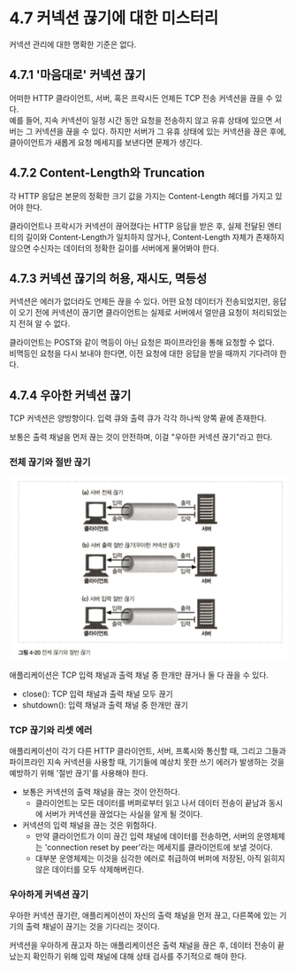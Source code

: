# 4.7 커넥션 끊기에 대한 미스터리

커넥션 관리에 대한 명확한 기준은 없다. 

## 4.7.1 '마음대로' 커넥션 끊기

어떠한 HTTP 클라이언트, 서버, 혹은 프락시든 언제든 TCP 전송 커넥션을 끊을 수 있다.   
예를 들어, 지속 커넥션이 일정 시간 동안 요청을 전송하지 않고 유휴 상태에 있으면 서버는 그 커넥션을 끊을 수 있다.
하지만 서버가 그 유휴 상태에 있는 커넥션을 끊은 후에, 클아이언트가 새롭게 요청 메세지를 보낸다면 문제가 생긴다.

## 4.7.2 Content-Length와 Truncation

각 HTTP 응답은 본문의 정확한 크기 값을 가지는 Content-Length 헤더를 가지고 있어야 한다.   

클라이언트나 프락시가 커넥션이 끊어졌다는 HTTP 응답을 받은 후, 실제 전달된 엔티티의 길이와 Content-Length가 일치하지 않거나, Content-Length 자체가 존재하지 않으면 수신자는 데이터의 정확한 길이를 서버에게 물어봐야 한다.

## 4.7.3 커넥션 끊기의 허용, 재시도, 멱등성

커넥션은 에러가 없더라도 언제든 끊을 수 있다. 어떤 요청 데이터가 전송되었지만, 응답이 오기 전에 커넥션이 끊기면 클라이언트는 실제로 서버에서 얼만큼 요청이 처리되었는지 전혀 알 수 없다.


클라이언트는 POST와 같이 멱등이 아닌 요청은 파이프라인을 통해 요청할 수 없다.   
비멱등인 요청을 다시 보내야 한다면, 이전 요청에 대한 응답을 받을 때까지 기다려야 한다.

## 4.7.4 우아한 커넥션 끊기

TCP 커넥션은 양방향이다. 입력 큐와 출력 큐가 각각 하나씩 양쪽 끝에 존재한다.   

보통은 출력 채널을 먼저 끊는 것이 안전하며, 이걸 "우아한 커넥션 끊기"라고 한다.

### 전체 끊기와 절반 끊기

![img.png](img.png)

애플리케이션은 TCP 입력 채널과 출력 채널 중 한개만 끊거나 둘 다 끊을 수 있다.   
+ close(): TCP 입력 채널과 출력 채널 모두 끊기
+ shutdown(): 입력 채널과 출력 채널 중 한개만 끊기

### TCP 끊기와 리셋 에러

애플리케이션이 각기 다른 HTTP 클라이언트, 서버, 프록시와 통신할 때, 그리고 그들과 파이프라인 지속 커넥션을 사용할 때, 기기들에 예상치 못한 쓰기 에러가 발생하는 것을 예방하기 위해 '절반 끊기'를 사용해야 한다.

+ 보통은 커넥션의 출력 채널을 끊는 것이 안전하다.
   + 클라이언트는 모든 데이터를 버퍼로부터 읽고 나서 데이터 전송이 끝남과 동시에 서버가 커넥션을 끊었다는 사실을 알게 될 것이다.
+ 커넥션의 입력 채널을 끊는 것은 위험하다. 
   + 만약 클라이언트가 이미 끊긴 입력 채널에 데이터를 전송하면, 서버의 운영체제는 'connection reset by peer'라는 메세지를 클라이언트에 보낼 것이다.
   + 대부분 운영체제는 이것을 심각한 에러로 취급하여 버퍼에 저장된, 아직 읽히지 않은 데이터를 모두 삭제해버린다.


### 우아하게 커넥션 끊기

우아한 커넥션 끊기란, 애플리케이션이 자신의 출력 채널을 먼저 끊고, 다른쪽에 있는 기기의 출력 채널이 끊기는 것을 기다리는 것이다.        

커넥션을 우아하게 끊고자 하는 애플리케이션은 출력 채널을 끊은 후, 데이터 전송이 끝났는지 확인하기 위해 입력 채널에 대해 상태 검사를 주기적으로 해야 한다.